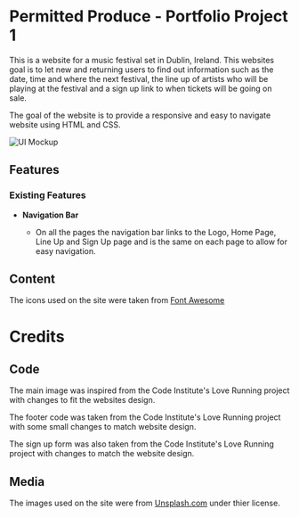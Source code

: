 # Permitted Produce - Portfolio Project 1
This is a website for a music festival set in Dublin, Ireland. This websites goal is to let new and returning users to find out information such as the date, time and where the next festival, the line up of artists who will be playing at the festival and a sign up link to when tickets will be going on sale.

The goal of the website is to provide a responsive and easy to navigate website using HTML and CSS.

![UI Mockup](../CI-Project-1/assets/images/UI.png)

## Features
### Existing Features
- __Navigation Bar__
    
    - On all the pages the navigation bar links to the Logo, Home Page, Line Up and Sign Up page and is the same on each page to allow for easy navigation.



## Content
The icons used on the site were taken from [Font Awesome](https://fontawesome.com/)



# Credits
## Code
The main image was inspired from the Code Institute's Love Running project with changes to fit the websites design.

The footer code was taken from the Code Institute's Love Running project with some small changes to match website design.

The sign up form was also taken from the Code Institute's Love Running project with changes to match the website design.

## Media
The images used on the site were from [Unsplash.com](https://unsplash.com/) under thier license.